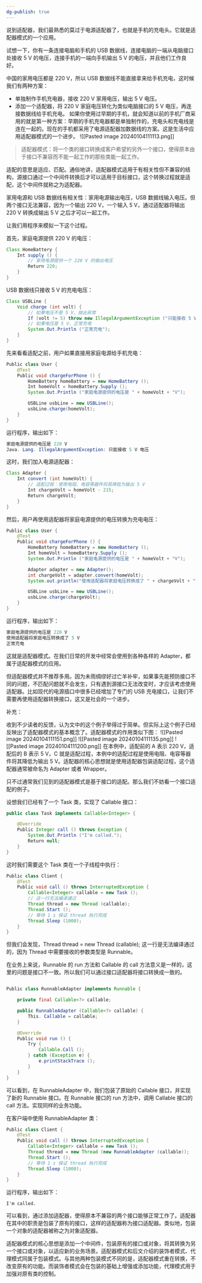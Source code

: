 ```yaml
---
dg-publish: true
---
```

说到适配器，我们最熟悉的莫过于电源适配器了，也就是手机的充电头。它就是适配器模式的一个应用。

试想一下，你有一条连接电脑和手机的 USB 数据线，连接电脑的一端从电脑接口处接收 5 V 的电压，连接手机的一端向手机输出 5 V 的电压，并且他们工作良好。

中国的家用电压都是 220 V，所以 USB 数据线不能直接拿来给手机充电，这时候我们有两种方案：

- 单独制作手机充电器，接收 220 V 家用电压，输出 5 V 电压。
- 添加一个适配器，将 220 V 家庭电压转化为类似电脑接口的 5 V 电压，再连接数据线给手机充电。
如果你使用过早期的手机，就会知道以前的手机厂商采用的就是第一种方案：早期的手机充电器都是单独制作的，充电头和充电线是连在一起的。现在的手机都采用了电源适配器加数据线的方案。这是生活中应用适配器模式的一个进步。
![[Pasted image 20240104111113.png]]
> 适配器模式：将一个类的接口转换成客户希望的另外一个接口，使得原本由于接口不兼容而不能一起工作的那些类能一起工作。

适配的意思是适应、匹配。通俗地讲，适配器模式适用于有相关性但不兼容的结构，源接口通过一个中间件转换后才可以适用于目标接口，这个转换过程就是适配，这个中间件就称之为适配器。

家用电源和 USB 数据线有相关性：家用电源输出电压，USB 数据线输入电压。但两个接口无法兼容，因为一个输出 220 V，一个输入 5 V，通过适配器将输出 220 V 转换成输出 5 V 之后才可以一起工作。

让我们用程序来模拟一下这个过程。

首先，家庭电源提供 220 V 的电压：

```Java
Class HomeBattery {
    Int supply () {
        // 家用电源提供一个 220 V 的输出电压
        Return 220;
    }
}
```
USB 数据线只接收 5 V 的充电电压：

```Java
Class USBLine {
    Void charge (int volt) {
        // 如果电压不是 5 V，抛出异常
        If (volt != 5) throw new IllegalArgumentException ("只能接收 5 V 电压");
        // 如果电压是 5 V，正常充电
        System.Out.Println ("正常充电");
    }
}
```
先来看看适配之前，用户如果直接用家庭电源给手机充电：

```Java
Public class User {
    @Test
    Public void chargeForPhone () {
        HomeBattery homeBattery = new HomeBattery ();
        Int homeVolt = homeBattery.Supply ();
        System.Out.Println ("家庭电源提供的电压是 " + homeVolt + "V");

        USBLine usbLine = new USBLine();
        usbLine.charge(homeVolt);
    }
}
```
运行程序，输出如下：

```Java
家庭电源提供的电压是 220 V
Java. Lang. IllegalArgumentException: 只能接收 5 V 电压
```
这时，我们加入电源适配器：

```Java
Class Adapter {
    Int convert (int homeVolt) {
        // 适配过程：使用电阻、电容等器件将其降低为输出 5 V
        Int chargeVolt = homeVolt - 215;
        Return chargeVolt;
    }
}
```
然后，用户再使用适配器将家庭电源提供的电压转换为充电电压：

```Java
Public class User {
    @Test
    Public void chargeForPhone () {
        HomeBattery homeBattery = new HomeBattery ();
        Int homeVolt = homeBattery.Supply ();
        System.Out.Println ("家庭电源提供的电压是 " + homeVolt + "V");

        Adapter adapter = new Adapter();
        int chargeVolt = adapter.convert(homeVolt);
        System.out.println("使用适配器将家庭电压转换成了 " + chargeVolt + "V");

        USBLine usbLine = new USBLine();
        usbLine.charge(chargeVolt);
    }
}
```
运行程序，输出如下：

```Java
家庭电源提供的电压是 220 V
使用适配器将家庭电压转换成了 5 V
正常充电
```
这就是适配器模式。在我们日常的开发中经常会使用到各种各样的 Adapter，都属于适配器模式的应用。

但适配器模式并不推荐多用。因为未雨绸缪好过亡羊补牢，如果事先能预防接口不同的问题，不匹配问题就不会发生，只有遇到源接口无法改变时，才应该考虑使用适配器。比如现代的电源插口中很多已经增加了专门的 USB 充电接口，让我们不需要再使用适配器转换接口，这又是社会的一个进步。

补充：

收到不少读者的反馈，认为文中的这个例子举得过于简单。但实际上这个例子已经反映出了适配器模式的基本概念了。适配器模式的作用类似下图：
![[Pasted image 20240104111151.png]]
![[Pasted image 20240104111135.png]]
![[Pasted image 20240104111200.png]]
在本例中，适配前的 A 表示 220 V，适配后的 B 表示 5 V，C 就是适配过程，本例中的适配过程是使用电阻、电容等器件将其降低为输出 5 V。适配器的核心思想就是使用适配器包装适配过程，这个适配器通常被命名为 Adapter 或者 Wrapper。

只不过通常我们见到的适配器模式是基于接口的适配。那么我们不妨看一个接口适配的例子。

设想我们已经有了一个 Task 类，实现了 Callable 接口：

```Java
public class Task implements Callable<Integer> {

    @Override
    Public Integer call () throws Exception {
        System.Out.Println ("I'm called.");
        Return null;
    }
}
```
这时我们需要这个 Task 类在一个子线程中执行：

```Java
Public class Client {
    @Test
    Public void call () throws InterruptedException {
        Callable<Integer> callable = new Task ();
        // 这一行无法编译通过
        Thread thread = new Thread (callable);
        Thread.Start ();
        // 等待 1 s 保证 thread 执行完成
        Thread.Sleep (1000);
    }
}
```
但我们会发现，Thread thread = new Thread (callable); 这一行是无法编译通过的，因为 Thread 中需要接收的参数类型是 Runnable。

在业务上来说，Runnable 的 run 方法和 Callable 的 call 方法意义是一样的，这里的问题是接口不一致。所以我们可以通过接口适配器将接口转换成一致的。

```Java

Public class RunnableAdapter implements Runnable {

    private final Callable<?> callable;

    public RunnableAdapter (Callable<?> callable) {
        This. Callable = callable;
    }

    @Override
    Public void run () {
        Try {
            Callable.Call ();
        } catch (Exception e) {
            e.printStackTrace ();
        }
    }
}
```
可以看到，在 RunnableAdapter 中，我们包装了原始的 Callable 接口，并实现了新的 Runnable 接口。在 Runnable 接口的 run 方法中，调用 Callable 接口的 call 方法。实现同样的业务功能。

在客户端中使用 RunnableAdapter 类：

```Java
Public class Client {
    @Test
    Public void call () throws InterruptedException {
        Callable<Integer> callable = new Task ();
        Thread thread = new Thread (new RunnableAdapter (callable));
        Thread.Start ();
        // 等待 1 s 保证 thread 执行完成
        Thread.Sleep (1000);
    }
}
```
运行程序，输出如下：
```
I'm called.
```
可以看到，通过添加适配器，使得原本不兼容的两个接口能够正常工作了。适配器在其中的职责是包装了原有的接口，这样的适配器称为接口适配器。类似地，包装一个对象的适配器被称之为对象适配器。

适配器模式的核心思想是添加一个中间件，包装原有的接口或对象，将其转换为另一个接口或对象，以适应新的业务场景。适配器模式和后文介绍的装饰者模式、代理模式同属于包装模式。与其他两种包装模式不同的是，适配器模式重在转换，不改变原有的功能。而装饰者模式会在包装的基础上增强或添加功能，代理模式用于加强对原有类的控制。